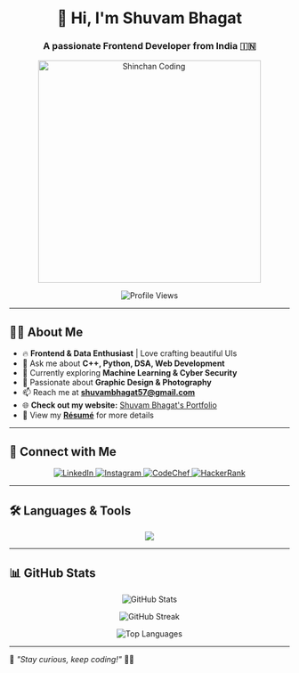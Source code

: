 <h1 align="center">👋 Hi, I'm Shuvam Bhagat</h1>
<h3 align="center">A passionate Frontend Developer from India 🇮🇳</h3>

<p align="center">
  <img src="https://cdn.dribbble.com/users/926537/screenshots/4502924/python-2.gif" width="400" alt="Shinchan Coding">
</p>

<p align="center">
  <img src="https://komarev.com/ghpvc/?username=shuvambhagat&label=Profile%20views&color=0e75b6&style=flat" alt="Profile Views" />
</p>

---

## 👨‍💻 About Me  
- 🔥 **Frontend & Data Enthusiast** | Love crafting beautiful UIs  
- 💬 Ask me about **C++, Python, DSA, Web Development**  
- 🌱 Currently exploring **Machine Learning & Cyber Security**  
- 🎨 Passionate about **Graphic Design & Photography**  
- 📫 Reach me at **shuvambhagat57@gmail.com**  
- 🌐 **Check out my website:** [Shuvam Bhagat's Portfolio](https://shuvambhagat.github.io/Shuvam-PortFolio/)  
- 📄 View my **[Résumé](#)** for more details  

---

## 🚀 Connect with Me  
<p align="center">
  <a href="https://linkedin.com/in/shuvam-bhagat" target="_blank">
    <img src="https://img.shields.io/badge/LinkedIn-0077B5?style=for-the-badge&logo=linkedin&logoColor=white" alt="LinkedIn">
  </a>
  <a href="https://instagram.com/shuvam_bhagat57" target="_blank">
    <img src="https://img.shields.io/badge/Instagram-E4405F?style=for-the-badge&logo=instagram&logoColor=white" alt="Instagram">
  </a>
  <a href="https://www.codechef.com/users/shuvambhagat57" target="_blank">
    <img src="https://img.shields.io/badge/CodeChef-5B4638?style=for-the-badge&logo=codechef&logoColor=white" alt="CodeChef">
  </a>
  <a href="https://www.hackerrank.com/shuvambhagat57" target="_blank">
    <img src="https://img.shields.io/badge/HackerRank-2EC866?style=for-the-badge&logo=hackerrank&logoColor=white" alt="HackerRank">
  </a>
</p>

---

## 🛠️ Languages & Tools  
<p align="center">
  <img src="https://skillicons.dev/icons?i=html,css,js,react,python,cpp,java,mysql,git,bootstrap" />
</p>

---

## 📊 GitHub Stats  
<p align="center">
  <img src="https://github-readme-stats.vercel.app/api?username=shuvambhagat&show_icons=true&theme=radical" alt="GitHub Stats">
</p>
<p align="center">
  <img src="https://github-readme-streak-stats.herokuapp.com/?user=shuvambhagat&theme=radical" alt="GitHub Streak">
</p>
<p align="center">
  <img src="https://github-readme-stats.vercel.app/api/top-langs/?username=shuvambhagat&layout=compact&theme=radical" alt="Top Languages">
</p>

---

🚀 *"Stay curious, keep coding!"* 🧑‍💻  
